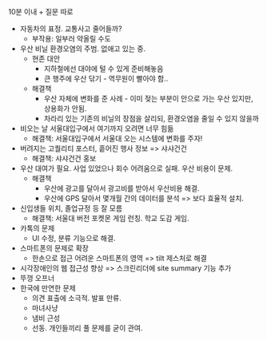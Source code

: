 10분 이내 + 질문 따로

- 자동차의 표정. 교통사고 줄어들까?
  - 부작용: 일부러 약올릴 수도
- 우산 비닐 환경오염의 주범. 없애고 있는 중.
  - 현존 대안
    - 지하철에선 대야에 털 수 있게 준비해놓음
    - 큰 행주에 우산 닦기 - 역무원이 빨아야 함..
  - 해결책
    - 우산 자체에 변화를 준 사례 - 이미 젖는 부분이 안으로 가는 우산 있지만, 상용화가 안됨.
    - 차라리 있는 기존의 비닐의 장점을 살리되, 환경오염을 줄일 수 있지 않을까
- 비오는 날 서울대입구에서 여기까지 오려면 너무 힘듦
  - 해결책: 서울대입구에서 서울대 오는 시스템에 변화를 주자!
- 버려지는 고퀄리티 포스터, 흩어진 행사 정보 => 샤샤건건
  - 해결책: 샤샤건건 홍보
- 우산 대여가 필요. 사업 있었으나 회수 어려움으로 실패. 우산 비용이 문제.
  - 해결책
    - 우산에 광고를 달아서 광고비를 받아서 우산비용 해결.
    - 우산에 GPS 달아서 몇개월 간의 데이터를 분석 => 보다 효율적 설치.
- 신입생들 위치, 졸업규정 등 잘 모름
  - 해결책: 서울대 버전 포켓몬 게임 런칭. 학교 도감 게임.
- 카톡의 문제
  - UI 수정, 분류 기능으로 해결.
- 스마트폰의 문제로 확장
  - 한손으로 접근 어려운 스마트폰의 영역 => tilt 제스처로 해결
- 시각장애인의 웹 접근성 향상 => 스크린리더에 site summary 기능 추가
- 뚜껑 오프너
- 한국에 만연한 문제
  - 의견 표출에 소극적. 발표 만류. 
  - 마녀사냥
  - 냄비 근성
  - 선동. 개인들끼리 풀 문제를 굳이 관여.


